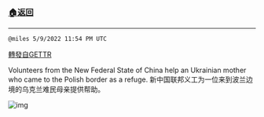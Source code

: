 ###  [:house:返回](README.md)
---


`@miles 5/9/2022 11:54 PM UTC`

[轉發自GETTR](https://gettr.com/post/p190y4v6ce6)

Volunteers from the New Federal State of China help an Ukrainian mother who came to the Polish border as a refuge.
新中国联邦义工为一位来到波兰边境的乌克兰难民母亲提供帮助。

![img](https://media.gettr.com/group23/origin/2022/05/09/23/a99b9bca-e43e-74e2-34d7-55258fcf3951/out.jpg)

